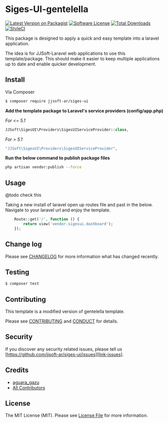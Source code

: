 # Siges-UI-gentelella

[![Latest Version on Packagist][ico-version]][link-packagist]
[![Software License][ico-license]](LICENSE.md)
[![Total Downloads][ico-downloads]][link-downloads]
[![StyleCI][ico-styleci]][link-styleci]

This package is designed to apply a quick and easy template into a laravel application.

The idea is for JJSoft-Laravel web applications to use this template/package. This should make it easier to keep multiple applications up to date and enable quicker development.

## Install

Via Composer

``` bash
$ composer require jjsoft-ar/siges-ui
```

**Add the template package to Laravel's service providers (config/app.php)**

*For <= 5.1*
``` php
JJSoft\SigesUI\Providers\SigesUIServiceProvider::class,
```

*For > 5.1*
``` php
"JJSoft\SigesUI\Providers\SigesUIServiceProvider",
```

**Run the below command to publish package files**

``` bash
php artisan vendor:publish --force
```

## Usage
@todo check this

Taking a new install of laravel open up routes file and past in the below. Navigate to your laravel url and enjoy the template.

``` php
    Route::get('/', function () {
        return view('vendor.sigesui.dashboard');
    });
```


## Change log

Please see [CHANGELOG](CHANGELOG.md) for more information what has changed recently.

## Testing

``` bash
$ composer test
```

## Contributing
This template is a modified version of gentelella template.

Please see [CONTRIBUTING](CONTRIBUTING.md) and [CONDUCT](CONDUCT.md) for details.

## Security

If you discover any security related issues, please tell us [https://github.com/jjsoft-ar/siges-ui/issues][link-issues].

## Credits

- [aguara_gazu][link-author]
- [All Contributors][link-contributors]

## License

The MIT License (MIT). Please see [License File](LICENSE.md) for more information.

[ico-version]: https://img.shields.io/packagist/v/jjsoft-ar/siges-ui.svg?style=flat-square
[ico-license]: https://img.shields.io/badge/license-MIT-brightgreen.svg?style=flat-square
[ico-code-quality]: https://img.shields.io/scrutinizer/g/jjsoft-ar/siges-ui.svg?style=flat-square
[ico-downloads]: https://img.shields.io/packagist/dt/jjsoft-ar/siges-ui.svg?style=flat-square
[ico-styleci]: https://styleci.io/repos/59267204/shield

[link-issues]: https://github.com/jjsoft-ar/siges-ui/issues
[link-packagist]: https://packagist.org/packages/jjsoft-ar/siges-ui
[link-downloads]: https://packagist.org/packages/jjsoft-ar/siges-ui
[link-author]: https://github.com/aguaragazu
[link-contributors]: ../../contributors
[link-styleci]: https://styleci.io/repos/59267204